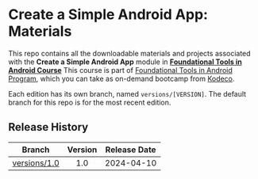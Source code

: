 # Create a Simple Android App: Materials

This repo contains all the downloadable materials and projects associated with the **Create a Simple Android App** module in **[Foundational Tools in Android Course](https://www.kodeco.com/android/paths/foundational-tools-android)** This course is part of [Foundational Tools in Android Program](https://www.kodeco.com/android/programs/foundational-tools-android), which you can take as on-demand bootcamp from [Kodeco](https://www.kodeco.com).

Each edition has its own branch, named `versions/[VERSION]`. The default branch for this repo is for the most recent edition.

## Release History

| Branch                                                                                  | Version | Release Date |
| --------------------------------------------------------------------------------------- |:-------:|:------------:|
| [versions/1.0](https://github.com/kodecocodes/m3-saa-materials/tree/versions/1.0) | 1.0     | 2024-04-10   |
